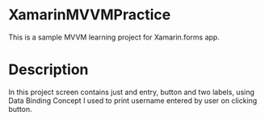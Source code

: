 # XamarinMVVMPractice
This is a sample MVVM learning project for Xamarin.forms app.

# Description
In this project screen contains just and entry, button and two labels, using Data Binding Concept I used to print username entered by user on clicking button. 
